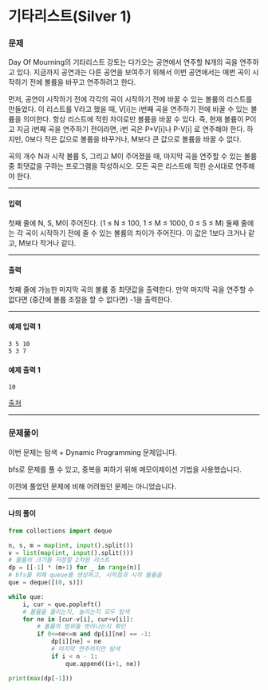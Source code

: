 # 기타리스트(Silver 1)

### 문제

Day Of Mourning의 기타리스트 강토는 다가오는 공연에서 연주할 N개의 곡을 연주하고 있다. 지금까지 공연과는 다른 공연을 보여주기 위해서 이번 공연에서는 매번 곡이 시작하기 전에 볼륨을 바꾸고 연주하려고 한다.   

먼저, 공연이 시작하기 전에 각각의 곡이 시작하기 전에 바꿀 수 있는 볼륨의 리스트를 만들었다. 이 리스트를 V라고 했을 때, V[i]는 i번째 곡을 연주하기 전에 바꿀 수 있는 볼륨을 의미한다. 항상 리스트에 적힌 차이로만 볼륨을 바꿀 수 있다. 즉, 현재 볼륨이 P이고 지금 i번째 곡을 연주하기 전이라면, i번 곡은 P+V[i]나 P-V[i] 로 연주해야 한다. 하지만, 0보다 작은 값으로 볼륨을 바꾸거나, M보다 큰 값으로 볼륨을 바꿀 수 없다.   

곡의 개수 N과 시작 볼륨 S, 그리고 M이 주어졌을 때, 마지막 곡을 연주할 수 있는 볼륨 중 최댓값을 구하는 프로그램을 작성하시오. 모든 곡은 리스트에 적힌 순서대로 연주해야 한다.   

---

#### 입력

첫째 줄에 N, S, M이 주어진다. (1 ≤ N ≤ 100, 1 ≤ M ≤ 1000, 0 ≤ S ≤ M) 둘째 줄에는 각 곡이 시작하기 전에 줄 수 있는 볼륨의 차이가 주어진다. 이 값은 1보다 크거나 같고, M보다 작거나 같다. 

---

#### 출력

첫째 줄에 가능한 마지막 곡의 볼륨 중 최댓값을 출력한다. 만약 마지막 곡을 연주할 수 없다면 (중간에 볼륨 조절을 할 수 없다면) -1을 출력한다.

---

#### 예제 입력 1
~~~
3 5 10
5 3 7
~~~

#### 예제 출력 1
~~~
10
~~~

[출처](https://www.acmicpc.net/problem/1495)

---

### 문제풀이

이번 문제는 탐색 + Dynamic Programming 문제입니다.   

bfs로 문제를 풀 수 있고, 중복을 피하기 위해 메모이제이션 기법을 사용했습니다.   

이전에 풀었던 문제에 비해 어려웠던 문제는 아니었습니다.   

---

#### 나의 풀이

~~~python
from collections import deque

n, s, m = map(int, input().split())
v = list(map(int, input().split()))
# 볼륨의 크기를 저장할 2차원 리스트
dp = [[-1] * (m+1) for _ in range(n)]
# bfs를 위해 queue를 생성하고, 시작점과 시작 볼륨을 
que = deque([(0, s)])

while que:
    i, cur = que.popleft()
    # 볼륨을 줄리는지, 늘리는지 모두 탐색
    for ne in [cur-v[i], cur+v[i]]:
        # 볼륨의 범위를 벗어나는지 확인
        if 0<=ne<=m and dp[i][ne] == -1:
            dp[i][ne] = ne
            # 마지막 연주까지만 탐색
            if i < n - 1:
                que.append((i+1, ne))

print(max(dp[-1]))
~~~
